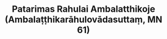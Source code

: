 ---
layout: page
title: 'Patarimas Rahulai Ambalatthikoje (Ambalaṭṭhikarāhulovādasuttaṃ, MN 61)'
category: vidutinio
index: 
sortIndex: 61
image:
  feature: Burmese.jpg
tags:
suttacentral: mn61
---
